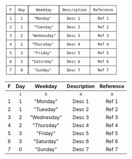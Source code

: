 ```text
┌───┬─────╥─────────────╥─────────────┬───────────┐
│ F │ Day ║   Weekday   ║ Description │ Reference │
╞═══╪═════╬═════════════╬═════════════╪═══════════╡
│ 1 │  1  ║  "Monday"   ║   Desc 1    │   Ref 1   │
├───┼─────╫─────────────╫─────────────┼───────────┤
│ 2 │  1  ║  "Tuesday"  ║   Desc 2    │   Ref 2   │
├───┼─────╫─────────────╫─────────────┼───────────┤
│ 3 │  2  ║ "Wednesday" ║   Desc 3    │   Ref 3   │
├───┼─────╫─────────────╫─────────────┼───────────┤
│ 4 │  2  ║ "Thursday"  ║   Desc 4    │   Ref 4   │
├───┼─────╫─────────────╫─────────────┼───────────┤
│ 5 │  3  ║  "Friday"   ║   Desc 5    │   Ref 5   │
├───┼─────╫─────────────╫─────────────┼───────────┤
│ 6 │  3  ║ "Saturday"  ║   Desc 6    │   Ref 6   │
├───┼─────╫─────────────╫─────────────┼───────────┤
│ 7 │  0  ║  "Sunday"   ║   Desc 7    │   Ref 7   │
└───┴─────╨─────────────╨─────────────┴───────────┘
```

| F | Day |   Weekday   | Description | Reference |
|:-:|:---:|:-----------:|:-----------:|:---------:|
|   | `i` |     `o`     |     `a`     |    `a`    |
| 1 |  1  |  "Monday"   |   Desc 1    |   Ref 1   |
| 2 |  1  |  "Tuesday"  |   Desc 2    |   Ref 2   |
| 3 |  2  | "Wednesday" |   Desc 3    |   Ref 3   |
| 4 |  2  | "Thursday"  |   Desc 4    |   Ref 4   |
| 5 |  3  |  "Friday"   |   Desc 5    |   Ref 5   |
| 6 |  3  | "Saturday"  |   Desc 6    |   Ref 6   |
| 7 |  0  |  "Sunday"   |   Desc 7    |   Ref 7   |
